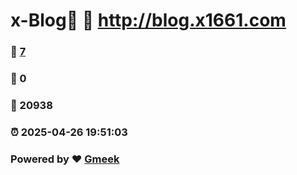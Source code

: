 # x-Blog🍃 :link: http://blog.x1661.com 
### :page_facing_up: [7](http://blog.x1661.com/tag.html) 
### :speech_balloon: 0 
### :hibiscus: 20938 
### :alarm_clock: 2025-04-26 19:51:03 
### Powered by :heart: [Gmeek](https://github.com/Meekdai/Gmeek)

